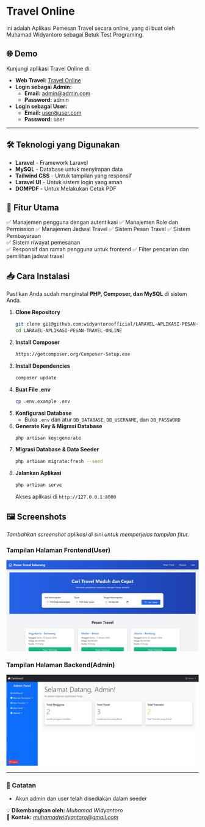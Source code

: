 # Travel Online

ini adalah Aplikasi Pemesan Travel secara online, yang di buat oleh Muhamad Widyantoro sebagai Betuk Test Programing.

## 🌐 Demo

Kunjungi aplikasi Travel Online di:

-   **Web Travel:** [Travel Online](https://travel-online.latihanserver.my.id)
-   **Login sebagai Admin:**
    -   **Email:** admin@admin.com
    -   **Password:** admin
-   **Login sebagai User:**
    -   **Email:** user@user.com
    -   **Password:** user

---

## 🛠 Teknologi yang Digunakan

-   **Laravel** - Framework Laravel
-   **MySQL** - Database untuk menyimpan data
-   **Tailwind CSS** - Untuk tampilan yang responsif
-   **Laravel UI** - Untuk sistem login yang aman
-   **DOMPDF** - Untuk Melakukan Cetak PDF

## 🚀 Fitur Utama

✅ Manajemen pengguna dengan autentikasi
✅ Manajemen Role dan Permission
✅ Manajemen Jadwal Travel
✅ Sistem Pesan Travel
✅ Sistem Pembayaraan  
✅ Sistem riwayat pemesanan  
✅ Responsif dan ramah pengguna untuk frontend
✅ Filter pencarian dan pemilihan jadwal travel

## 📥 Cara Instalasi

Pastikan Anda sudah menginstal **PHP, Composer, dan MySQL** di sistem Anda.

1. **Clone Repository**
    ```bash
    git clone git@github.com:widyantoroofficial/LARAVEL-APLIKASI-PESAN-TRAVEL-ONLINE.git
    cd LARAVEL-APLIKASI-PESAN-TRAVEL-ONLINE
    ```
2. **Install Composer**
    ```bash
    https://getcomposer.org/Composer-Setup.exe
    ```
3. **Install Dependencies**
    ```bash
    composer update
    ```
4. **Buat File .env**
    ```bash
    cp .env.example .env
    ```
5. **Konfigurasi Database**
    - Buka `.env` dan atur `DB_DATABASE`, `DB_USERNAME`, dan `DB_PASSWORD`
6. **Generate Key & Migrasi Database**
    ```bash
    php artisan key:generate
    ```
7. **Migrasi Database & Data Seeder**
    ```bash
    php artisan migrate:fresh --seed
    ```
8. **Jalankan Aplikasi**
    ```bash
    php artisan serve
    ```
    Akses aplikasi di `http://127.0.0.1:8000`

## 🖼 Screenshots

_Tambahkan screenshot aplikasi di sini untuk memperjelas tampilan fitur._

### Tampilan Halaman Frontend(User)

![Tampilan Halaman Frontend](screenshot/frontend.jpg)

### Tampilan Halaman Backend(Admin)

![Tampilan Halaman Backend](screenshot/backend.jpg)

---

### 📌 Catatan

-   Akun admin dan user telah disediakan dalam seeder

💡 **Dikembangkan oleh:** _Muhamad Widyantoro_  
📧 **Kontak:** *muhamadwidyantoro@gmail.com*
